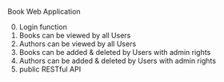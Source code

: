 Book Web Application

0. Login function
1. Books can be viewed by all Users
2. Authors can be viewed by all Users
3. Books can be added & deleted by Users with admin rights
4. Authors can be added & deleted by Users with admin rights
5. public RESTful API

